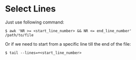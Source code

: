 # Select Lines

Just use following command:

```console
$ awk 'NR >= <start_line_number> && NR <= end_line_number' /path/to/file
```

Or if we need to start from a specific line till the end of the file:

```console
$ tail --lines=+<start_line_number>
```
